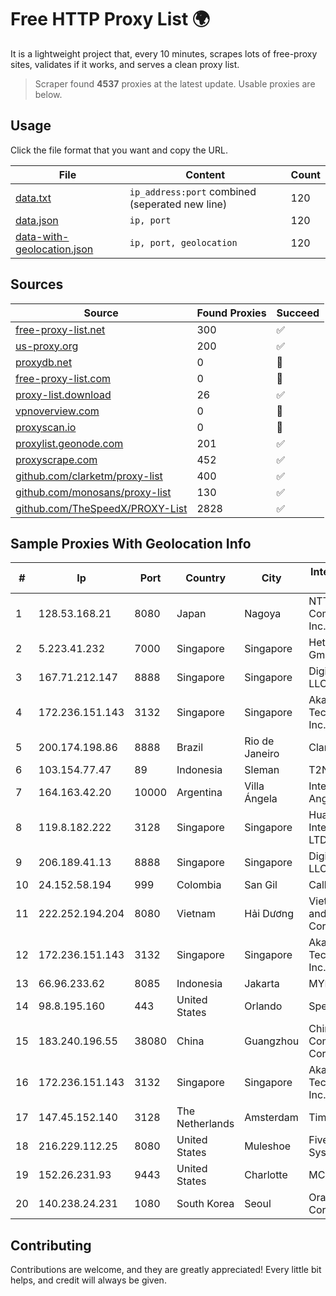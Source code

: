 
# Free HTTP Proxy List 🌍

It is a lightweight project that, every 10 minutes, scrapes lots of free-proxy sites, validates if it works, and serves a clean proxy list.


> Scraper found **4537** proxies at the latest update. Usable proxies are below.

## Usage

Click the file format that you want and copy the URL.


|File|Content|Count|
|----|-------|-----|
|[data.txt](https://raw.githubusercontent.com/themiralay/Proxy-List-World/master/data.txt)|`ip_address:port` combined (seperated new line)|120|
|[data.json](https://raw.githubusercontent.com/themiralay/Proxy-List-World/master/data.json)|`ip, port`|120|
|[data-with-geolocation.json](https://raw.githubusercontent.com/themiralay/Proxy-List-World/master/data-with-geolocation.json)|`ip, port, geolocation`|120|

## Sources

|Source|Found Proxies|Succeed|
|------|-------------|-------|
|[free-proxy-list.net](https://free-proxy-list.net)|300|✅|
|[us-proxy.org](https://www.us-proxy.org)|200|✅|
|[proxydb.net](http://proxydb.net)|0|🚫|
|[free-proxy-list.com](https://free-proxy-list.com/?page=&port=&type%5B%5D=http&type%5B%5D=https&up_time=0&search=Search)|0|🚫|
|[proxy-list.download](https://www.proxy-list.download/HTTP)|26|✅|
|[vpnoverview.com](https://vpnoverview.com/privacy/anonymous-browsing/free-proxy-servers)|0|🚫|
|[proxyscan.io](https://www.proxyscan.io)|0|🚫|
|[proxylist.geonode.com](https://proxylist.geonode.com/api/proxy-list?limit=300&page=1&sort_by=lastChecked&sort_type=desc&protocols=http,https)|201|✅|
|[proxyscrape.com](https://api.proxyscrape.com/v2/?request=displayproxies&protocol=http&timeout=10000&country=all&ssl=all&anonymity=all)|452|✅|
|[github.com/clarketm/proxy-list](https://raw.githubusercontent.com/clarketm/proxy-list/master/proxy-list-raw.txt)|400|✅|
|[github.com/monosans/proxy-list](https://raw.githubusercontent.com/monosans/proxy-list/main/proxies/http.txt)|130|✅|
|[github.com/TheSpeedX/PROXY-List](https://raw.githubusercontent.com/TheSpeedX/PROXY-List/master/http.txt)|2828|✅|


## Sample Proxies With Geolocation Info

|#|Ip|Port|Country|City|Internet Service Provider|
|-|--|----|-------|----|-------------------------|
|1|128.53.168.21|8080|Japan|Nagoya|NTT PC Communications, Inc.|
|2|5.223.41.232|7000|Singapore|Singapore|Hetzner Online GmbH|
|3|167.71.212.147|8888|Singapore|Singapore|DigitalOcean, LLC|
|4|172.236.151.143|3132|Singapore|Singapore|Akamai Technologies, Inc.|
|5|200.174.198.86|8888|Brazil|Rio de Janeiro|Claro S.A|
|6|103.154.77.47|89|Indonesia|Sleman|T2NET|
|7|164.163.42.20|10000|Argentina|Villa Ángela|Interret Villa Angela SRL|
|8|119.8.182.222|3128|Singapore|Singapore|Huawei International Pte. LTD|
|9|206.189.41.13|8888|Singapore|Singapore|DigitalOcean, LLC|
|10|24.152.58.194|999|Colombia|San Gil|Calltopbx S.A.S.|
|11|222.252.194.204|8080|Vietnam|Hải Dương|VietNam Post and Telecom Corporation|
|12|172.236.151.143|3132|Singapore|Singapore|Akamai Technologies, Inc.|
|13|66.96.233.62|8085|Indonesia|Jakarta|MYREPUBLIC|
|14|98.8.195.160|443|United States|Orlando|Spectrum|
|15|183.240.196.55|38080|China|Guangzhou|China Mobile Communications Corporation|
|16|172.236.151.143|3132|Singapore|Singapore|Akamai Technologies, Inc.|
|17|147.45.152.140|3128|The Netherlands|Amsterdam|TimeWeb Ltd.|
|18|216.229.112.25|8080|United States|Muleshoe|Five Area Systems, LLC|
|19|152.26.231.93|9443|United States|Charlotte|MCNC|
|20|140.238.24.231|1080|South Korea|Seoul|Oracle Corporation|



## Contributing

Contributions are welcome, and they are greatly appreciated! Every
little bit helps, and credit will always be given.


